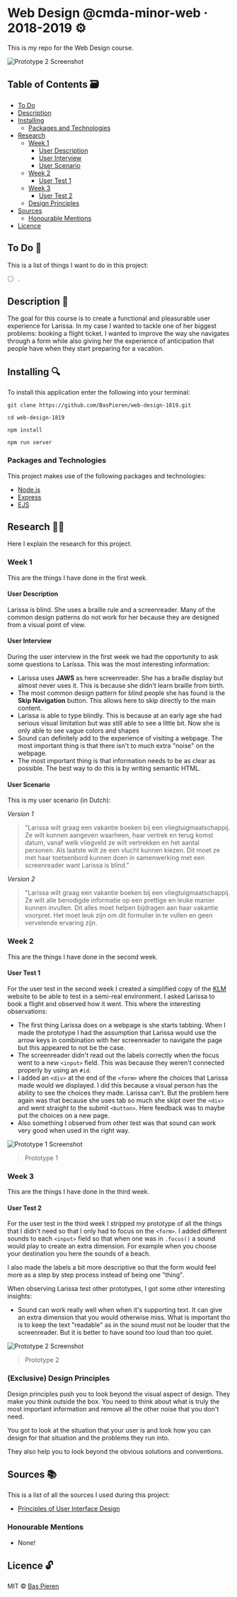 # Web Design @cmda-minor-web · 2018-2019 ⚙️

This is my repo for the Web Design course.

![Prototype 2 Screenshot](https://i.imgur.com/Qcfl7UJ.png)

## Table of Contents 🗃
* [To Do](#to-do-)
* [Description](#description-)
* [Installing](#installing-)
  * [Packages and Technologies](#packages-and-technologies)
* [Research](#research-)
  * [Week 1](#week-1)
    * [User Description](#user-description)
    * [User Interview](#user-interview)
    * [User Scenario](#user-scenario)
  * [Week 2](#week-2)
    * [User Test 1](#user-test-1)
  * [Week 3](#week-3)
    * [User Test 2](#user-test-2)
  * [Design Principles](#design-principles)
* [Sources](#sources-)
  * [Honourable Mentions](#honourable-mentions)
* [Licence](#licence-)

## To Do 📌
This is a list of things I want to do in this project:

- [ ] .

## Description 📝
The goal for this course is to create a functional and pleasurable user experience for Larissa. In my case I wanted to tackle one of her biggest problems: booking a flight ticket. I wanted to improve the way she navigates through a form while also giving her the experience of anticipation that people have when they start preparing for a vacation.  

## Installing 🔍
To install this application enter the following into your terminal:
```
git clone https://github.com/BasPieren/web-design-1819.git

cd web-design-1819

npm install

npm run server
```

### Packages and Technologies
This project makes use of the following packages and technologies:

* [Node.js](https://nodejs.org/en/)
* [Express](https://expressjs.com/)
* [EJS](https://ejs.co/)

## Research 🕵🏻
Here I explain the research for this project.

### Week 1
This are the things I have done in the first week.

#### User Description
Larissa is blind. She uses a braille rule and a screenreader. Many of the common design patterns do not work for her because they are designed from a visual point of view.

#### User Interview
During the user interview in the first week we had the opportunity to ask some questions to Larissa. This was the most interesting information:

  *  Larissa uses __JAWS__ as here screenreader. She has a braille display but almost never uses it. This is because she didn't learn braille from birth.
  * The most common design pattern for blind people she has found is the __Skip Navigation__ button. This allows here to skip directly to the main content.
  * Larissa is able to type blindly. This is because at an early age she had serious visual limitation but was still able to see a little bit. Now she is only able to see vague colors and shapes
  * Sound can definitely add to the experience of visiting a webpage. The most important thing is that there isn't to much extra "noise" on the webpage.
  * The most important thing is that information needs to be as clear as possible. The best way to do this is by writing semantic HTML.

#### User Scenario
This is my user scenario (in Dutch):

_Version 1_
> "Larissa wilt graag een vakantie boeken bij een vliegtuigmaatschappij. Ze wilt kunnen aangeven waarheen, haar vertrek en terug komst datum, vanaf welk vliegveld ze wilt vertrekken en het aantal personen. Als laatste wilt ze een vlucht kunnen kiezen. Dit moet ze met haar toetsenbord kunnen doen in samenwerking met een screenreader want Larissa is blind."

_Version 2_
> "Larissa wilt graag een vakantie boeken bij een vliegtuigmaatschappij. Ze wilt alle benodigde informatie op een prettige en leuke manier kunnen invullen. Dit alles moet helpen bijdragen aan haar vakantie voorpret. Het moet leuk zijn om dit formulier in te vullen en geen vervelende ervaring zijn.  

### Week 2
This are the things I have done in the second week.

#### User Test 1
For the user test in the second week I created a simplified copy of the [KLM](https://www.klm.com/home/nl/nl?popup=no&WT.mc_id=c_nl_sea_google_nonbrand_search_null_null&gclid=Cj0KCQjw19DlBRCSARIsAOnfRejHZ1qAD0CkHVjbK8clNUxw3xECTb656pBQbZM78ZNK2nzeEawNUOAaAuhHEALw_wcB&gclsrc=aw.ds#) website to be able to test in a semi-real environment. I asked Larissa to book a flight and observed how it went. This where the interesting observations:

* The first thing Larissa does on a webpage is she starts tabbing. When I made the prototype I had the assumption that Larissa would use the arrow keys in combination with her screenreader to navigate the page but this appeared to not be the case.
* The screenreader didn't read out the labels correctly when the focus went to a new `<input>` field. This was because they weren't connected properly by using an `#id`.
* I added an `<div>` at the end of the `<form>` where the choices that Larissa made would we displayed. I did this because a visual person has the ability to see the choices they made. Larissa can't. But the problem here again was that because she uses tab so much she skipt over the `<div>` and went straight to the submit `<button>`. Here feedback was to maybe put the choices on a new page.
* Also something I observed from other test was that sound can work very good when used in the right way.

![Prototype 1 Screenshot](https://i.imgur.com/DjpseOO.png)
> Prototype 1

### Week 3
This are the things I have done in the third week.

#### User Test 2
For the user test in the third week I stripped my prototype of all the things that I didn't need so that I only had to focus on the `<form>`. I added different sounds to each `<input>` field so that when one was in `.focus()` a sound would play to create an extra dimension. For example when you choose your destination you here the sounds of a beach.

I also made the labels a bit more descriptive so that the form would feel more as a step by step process instead of being one "thing".

When observing Larissa test other prototypes, I got some other interesting insights:

* Sound can work really well when when it's supporting text. It can give an extra dimension that you would otherwise miss. What is important tho is to keep the text "readable" as in the sound must not be louder that the screenreader. But it is better to have sound too loud than too quiet.

![Prototype 2 Screenshot](https://i.imgur.com/Qcfl7UJ.png)
> Prototype 2

### (Exclusive) Design Principles
Design principles push you to look beyond the visual aspect of design. They make you think outside the box. You need to think about what is truly the most important information and remove all the other noise that you don't need.

You got to look at the situation that your user is and look how you can design for that situation and the problems they run into.

They also help you to look beyond the obvious solutions and conventions. 

## Sources 📚
This is a list of all the sources I used during this project:

  * [Principles of User Interface Design](http://bokardo.com/principles-of-user-interface-design/)

### Honourable Mentions

  * None!

## Licence 🔓
MIT © [Bas Pieren](https://github.com/BasPieren)
